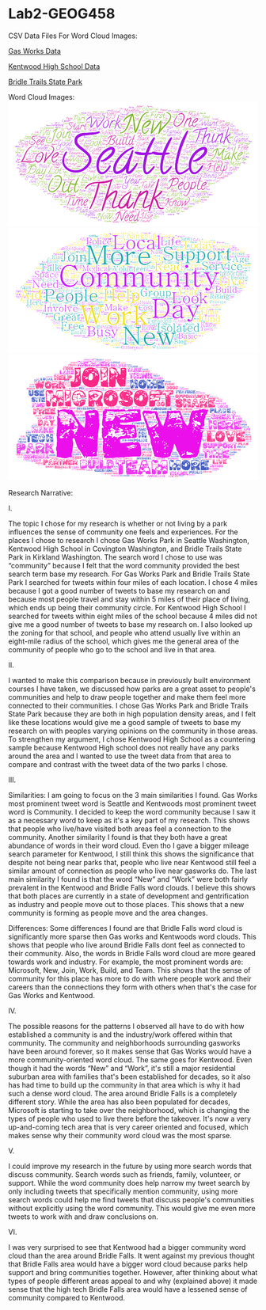 # Lab2-GEOG458

CSV Data Files For Word Cloud Images:

[Gas Works Data](/assets/twsearch-result(1).csv)

[Kentwood High School Data](/assets/twsearch-result(2).csv)

[Bridle Trails State Park](/assets/twsearch-result(3).csv)

Word Cloud Images: 
![wordcloud-1](/IMG/WordArt1.png "wordcloud-1.png")
![wordcloud-2](/IMG/WordArt2.png "wordcloud-2.png")
![wordcloud-3](/IMG/WordArt3.png "wordcloud-3.png")

Research Narrative:

I. 

The topic I chose for my research is whether or not living by a park influences the sense of community one feels and experiences. For the places I chose to research I chose Gas Works Park in Seattle Washington, Kentwood High School in Covington Washington, and Bridle Trails State Park in Kirkland Washington. The search word I chose to use was “community” because I felt that the word community provided the best search term base my research. For Gas Works Park and Bridle Trails State Park I searched for tweets within four miles of each location. I chose 4 miles because I got a good number of tweets to base my research on and because most people travel and stay within 5 miles of their place of living, which ends up being their community circle. For Kentwood High School I searched for tweets within eight miles of the school because 4 miles did not give me a good number of tweets to base my research on. I also looked up the zoning for that school, and people who attend usually live within an eight-mile radius of the school, which gives me the general area of the community of people who go to the school and live in that area. 

II. 

I wanted to make this comparison because in previously built environment courses I have taken, we discussed how parks are a great asset to people's communities and help to draw people together and make them feel more connected to their communities. I chose Gas Works Park and Bridle Trails State Park because they are both in high population density areas, and I felt like these locations would give me a good sample of tweets to base my research on with peoples varying opinions on the community in those areas. To strengthen my argument, I chose Kentwood High School as a countering sample because Kentwood High school does not really have any parks around the area and I wanted to use the tweet data from that area to compare and contrast with the tweet data of the two parks I chose.

III. 

Similarities: I am going to focus on the 3 main similarities I found. Gas Works most prominent tweet word is Seattle and Kentwoods most prominent tweet word is Community. I decided to keep the word community because I saw it as a necessary word to keep as it's a key part of my research. This shows that people who live/have visited both areas feel a connection to the community. Another similarity I found is that they both have a great abundance of words in their word cloud. Even tho I gave a bigger mileage search parameter for Kentwood, I still think this shows the significance that despite not being near parks that, people who live near Kentwood still feel a similar amount of connection as people who live near gasworks do. The last main similarity I found is that the word “New” and “Work” were both fairly prevalent in the Kentwood and Bridle Falls word clouds. I believe this shows that both places are currently in a state of development and gentrification as industry and people move out to those places. This shows that a new community is forming as people move and the area changes. 

Differences: Some differences I found are that Bridle Falls word cloud is significantly more sparse then Gas works and Kentwoods word clouds. This shows that people who live around Bridle Falls dont feel as connected to their community. Also, the words in Bridle Falls word cloud are more geared towards work and industry. For example, the most prominent words are: Microsoft, New, Join, Work, Build, and Team. This shows that the sense of community for this place has more to do with where people work and their careers than the connections they form with others when that's the case for Gas Works and Kentwood.

IV. 

The possible reasons for the patterns I observed all have to do with how established a community is and the industry/work offered within that community. The community and neighborhoods surrounding gasworks have been around forever, so it makes sense that Gas Works would have a more community-oriented word cloud. The same goes for Kentwood. Even though it had the words “New” and “Work”, it's still a major residential suburban area with families that's been established for decades, so it also has had time to build up the community in that area which is why it had such a dense word cloud. The area around Bridle Falls is a completely different story. While the area has also been populated for decades, Microsoft is starting to take over the neighborhood, which is changing the types of people who used to live there before the takeover. It's now a very up-and-coming tech area that is very career oriented and focused, which makes sense why their community word cloud was the most sparse.

V.

I could improve my research in the future by using more search words that discuss community. Search words such as friends, family, volunteer, or support. While the word community does help narrow my tweet search by only including tweets that specifically mention community, using more search words could help me find tweets that discuss people's communities without explicitly using the word community. This would give me even more tweets to work with and draw conclusions on.

VI. 

I was very surprised to see that Kentwood had a bigger community word cloud than the area around Bridle Falls. It went against my previous thought that Bridle Falls area would have a bigger word cloud because parks help support and bring communities together. However, after thinking about what types of people different areas appeal to and why (explained above) it made sense that the high tech Bridle Falls area would have a lessened sense of community compared to Kentwood.
